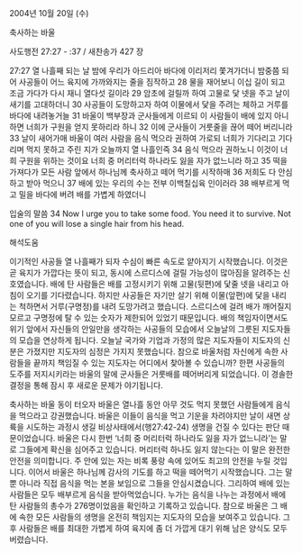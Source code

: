 2004년 10월 20일 (수)

축사하는 바울



사도행전 27:27 - :37 / 새찬송가 427 장


27:27 열 나흘째 되는 날 밤에 우리가 아드리아 바다에 이리저리 쫓겨가더니 밤중쯤 되어 사공들이 어느 육지에 가까와지는 줄을 짐작하고 28 물을 재어보니 이십 길이 되고 조금 가다가 다시 재니 열다섯 길이라 29 암초에 걸릴까 하여 고물로 닻 넷을 주고 날이 새기를 고대하더니 30 사공들이 도망하고자 하여 이물에서 닻을 주려는 체하고 거루를 바다에 내려놓거늘 31 바울이 백부장과 군사들에게 이르되 이 사람들이 배에 있지 아니하면 너희가 구원을 얻지 못하리라 하니 32 이에 군사들이 거룻줄을 끊어 떼어 버리니라 33 날이 새어가매 바울이 여러 사람을 음식 먹으라 권하여 가로되 너희가 기다리고 기다리며 먹지 못하고 주린 지가 오늘까지 열 나흘인즉 34 음식 먹으라 권하노니 이것이 너희 구원을 위하는 것이요 너희 중 머리터럭 하나라도 잃을 자가 없느니라 하고 35 떡을 가져다가 모든 사람 앞에서 하나님께 축사하고 떼어 먹기를 시작하매 36 저희도 다 안심하고 받아 먹으니 37 배에 있는 우리의 수는 전부 이백칠십육 인이러라 38 배부르게 먹고 밀을 바다에 버려 배를 가볍게 하였더니 

입술의 말씀 
34 Now I urge you to take some food. You need it to survive. Not one of you will lose a single hair from his head.

해석도움





이기적인 사공들 
열 나흘째가 되자 수심이 빠른 속도로 얕아지기 시작했습니다. 이것은 곧 육지가 가깝다는 뜻이 되고, 동시에 스르디스에 걸릴 가능성이 많아짐을 알려주는 신호였습니다. 배에 탄 사람들은 배를 고정시키기 위해 고물(뒷편)에 닻줄 넷을 내리고 아침이 오기를 기다렸습니다. 하지만 사공들은 자기만 살기 위해 이물(앞편)에 닻을 내리는 척하면서 거루(구명정)를 내려 도망가려고 했습니다. 스르디스에 걸려 배가 깨어질지 모르고 구명정에 탈 수 있는 숫자가 제한되어 있었기 때문입니다. 배의 책임자이면서도 위기 앞에서 자신들의 안일만을 생각하는 사공들의 모습에서 오늘날의 그릇된 지도자들의 모습을 연상하게 됩니다. 오늘날 국가와 기업과 가정의 많은 지도자들이 지도자의 신분은 가졌지만 지도자의 심정은 가지지 못했습니다. 참으로 바울처럼 자신에게 속한 사람들을 끝까지 책임질 수 있는 지도자는 어디에서 찾아볼 수 있습니까? 한편 사공들의 도주를 저지시키라는 바울의 말에 군사들은 거룻배를 떼어버리게 되었습니다. 이 경솔한 결정을 통해 잠시 후 새로운 문제가 야기됩니다.  

축사하는 바울 
동이 터오자 바울은 열나흘 동안 아무 것도 먹지 못했던 사람들에게 음식을 먹으라고 강권했습니다. 바울은 이들이 음식을 먹고 기운을 차려야지만 날이 새면 상륙을 시도하는 과정시 생길 비상사태에서(행27:42-24) 생명을 건질 수 있다는 판단 때문이었습니다. 바울은 다시 한번 ‘너희 중 머리터럭 하나라도 잃을 자가 없느니라’는 말로 그들에게 확신을 심어주고 있습니다. 머리터럭 하나도 잃지 않는다는 이 말은 완전한 안전을 의미합니다. 주 안에 있는 자는 비록 풍랑 속에 있어도 최고의 안전을 누릴 것입니다. 이어서 바울은 하나님께 감사의 기도를 하고 떡을 떼어먹기 시작했습니다. 그는 말뿐 아니라 직접 음식을 먹는 본을 보임으로 그들을 안심시켰습니다. 그리하여 배에 있는 사람들은 모두 배부르게 음식을 받아먹었습니다. 누가는 음식을 나누는 과정에서 배에 탄 사람들의 총수가 276명이었음을 확인하고 기록하고 있습니다. 참으로 바울은 그 배에 속한 모든 사람들의 생명을 온전히 책임지는 지도자의 모습을 보여주고 있습니다. 그 후 사람들은 배를 최대한 가볍게 하여 육지에 좀 더 가깝게 대기 위해 남은 양식도 모두 버렸습니다.